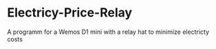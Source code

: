 # Electricy-Price-Relay
A programm for a Wemos D1 mini with a relay hat to minimize electricty costs
